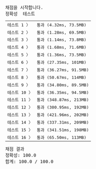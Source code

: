 <pre class="console-content"><div></div><div class="console-heading">채점을 시작합니다.</div><div class="console-message">정확성  테스트</div><table class="console-test-group" data-category="correctness"><tbody><tr data-testcase-id="147384"><td valign="top" class="td-label">테스트 1 <span>〉</span></td><td class="result passed">통과 (4.32ms, 73.5MB)</td></tr><tr data-testcase-id="147385"><td valign="top" class="td-label">테스트 2 <span>〉</span></td><td class="result passed">통과 (1.28ms, 69.5MB)</td></tr><tr data-testcase-id="147386"><td valign="top" class="td-label">테스트 3 <span>〉</span></td><td class="result passed">통과 (1.14ms, 73.8MB)</td></tr><tr data-testcase-id="147387"><td valign="top" class="td-label">테스트 4 <span>〉</span></td><td class="result passed">통과 (1.68ms, 71.6MB)</td></tr><tr data-testcase-id="147388"><td valign="top" class="td-label">테스트 5 <span>〉</span></td><td class="result passed">통과 (1.36ms, 73.5MB)</td></tr><tr data-testcase-id="147389"><td valign="top" class="td-label">테스트 6 <span>〉</span></td><td class="result passed">통과 (27.35ms, 101MB)</td></tr><tr data-testcase-id="147390"><td valign="top" class="td-label">테스트 7 <span>〉</span></td><td class="result passed">통과 (36.27ms, 91.5MB)</td></tr><tr data-testcase-id="147391"><td valign="top" class="td-label">테스트 8 <span>〉</span></td><td class="result passed">통과 (50.67ms, 114MB)</td></tr><tr data-testcase-id="147392"><td valign="top" class="td-label">테스트 9 <span>〉</span></td><td class="result passed">통과 (34.80ms, 89.5MB)</td></tr><tr data-testcase-id="147393"><td valign="top" class="td-label">테스트 10 <span>〉</span></td><td class="result passed">통과 (36.35ms, 94.5MB)</td></tr><tr data-testcase-id="147394"><td valign="top" class="td-label">테스트 11 <span>〉</span></td><td class="result passed">통과 (348.87ms, 213MB)</td></tr><tr data-testcase-id="147395"><td valign="top" class="td-label">테스트 12 <span>〉</span></td><td class="result passed">통과 (300.95ms, 192MB)</td></tr><tr data-testcase-id="147396"><td valign="top" class="td-label">테스트 13 <span>〉</span></td><td class="result passed">통과 (421.96ms, 202MB)</td></tr><tr data-testcase-id="147397"><td valign="top" class="td-label">테스트 14 <span>〉</span></td><td class="result passed">통과 (337.31ms, 209MB)</td></tr><tr data-testcase-id="147398"><td valign="top" class="td-label">테스트 15 <span>〉</span></td><td class="result passed">통과 (341.51ms, 198MB)</td></tr><tr data-testcase-id="148228"><td valign="top" class="td-label">테스트 16 <span>〉</span></td><td class="result passed">통과 (65.50ms, 113MB)</td></tr></tbody></table><div class="console-heading">채점 결과</div><div class="console-message">정확성: 100.0</div><div class="console-message">합계: 100.0 / 100.0</div></pre>